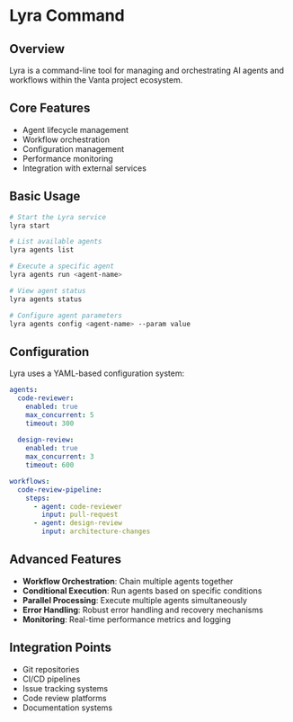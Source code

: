 # Lyra Command

## Overview
Lyra is a command-line tool for managing and orchestrating AI agents and workflows within the Vanta project ecosystem.

## Core Features
- Agent lifecycle management
- Workflow orchestration
- Configuration management
- Performance monitoring
- Integration with external services

## Basic Usage
```bash
# Start the Lyra service
lyra start

# List available agents
lyra agents list

# Execute a specific agent
lyra agents run <agent-name>

# View agent status
lyra agents status

# Configure agent parameters
lyra agents config <agent-name> --param value
```

## Configuration
Lyra uses a YAML-based configuration system:
```yaml
agents:
  code-reviewer:
    enabled: true
    max_concurrent: 5
    timeout: 300
  
  design-review:
    enabled: true
    max_concurrent: 3
    timeout: 600

workflows:
  code-review-pipeline:
    steps:
      - agent: code-reviewer
        input: pull-request
      - agent: design-review
        input: architecture-changes
```

## Advanced Features
- **Workflow Orchestration**: Chain multiple agents together
- **Conditional Execution**: Run agents based on specific conditions
- **Parallel Processing**: Execute multiple agents simultaneously
- **Error Handling**: Robust error handling and recovery mechanisms
- **Monitoring**: Real-time performance metrics and logging

## Integration Points
- Git repositories
- CI/CD pipelines
- Issue tracking systems
- Code review platforms
- Documentation systems












